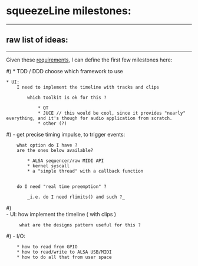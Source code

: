 

# squeezeLine milestones:
-------------------------


## raw list of ideas:
---------------------

Given these [requirements](project_requirements.md), I can define the first few milestones here:


#)
    * TDD / DDD
        choose which framework to use

    * UI:
        I need to implement the timeline with tracks and clips
        
            which toolkit is ok for this ?

                * QT
                * JUCE // this would be cool, since it provides "nearly" everything, and it's though for audio application from scratch.
                * other (?)



#)
    - get precise timing impulse, to trigger events:
    
        what option do I have ?
        are the ones below available?
        
            * ALSA sequencer/raw MIDI API
            * kernel syscall
            * a "simple thread" with a callback function
            
            
        do I need "real time preemption" ?
        
            _i.e. do I need rlimits() and such ?_


#)        
    - UI: how implement the timeline ( with clips )
         
         what are the designs pattern useful for this ?

         
#)
    - I/O:
    
        * how to read from GPIO
        * how to read/write to ALSA USB/MIDI
        * how to do all that from user space



